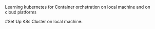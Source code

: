 Learning kubernetes for Container orchstration on local machine and on cloud platforms


#Set Up K8s Cluster on local machine.
